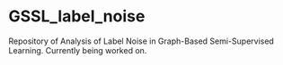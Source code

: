 # GSSL_label_noise
Repository of Analysis of Label Noise in Graph-Based Semi-Supervised Learning.
Currently being worked on.
